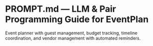 # PROMPT.md — LLM & Pair Programming Guide for EventPlan

Event planner with guest management, budget tracking, timeline coordination, and vendor management with automated reminders.
